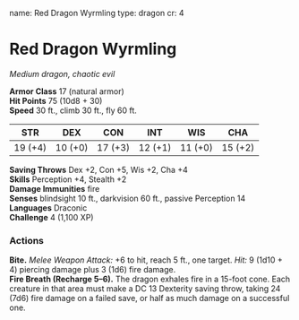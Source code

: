 name: Red Dragon Wyrmling
type: dragon
cr: 4

# Red Dragon Wyrmling 
_Medium dragon, chaotic evil_

**Armor Class** 17 (natural armor)    
**Hit Points** 75 (10d8 + 30)    
**Speed** 30 ft., climb 30 ft., fly 60 ft. 

| STR     | DEX     | CON     | INT     | WIS     | CHA     |
|---------|---------|---------|---------|---------|---------|
| 19 (+4) | 10 (+0) | 17 (+3) | 12 (+1) | 11 (+0) | 15 (+2) |

**Saving Throws** Dex +2, Con +5, Wis +2, Cha +4    
**Skills** Perception +4, Stealth +2    
**Damage Immunities** fire    
**Senses** blindsight 10 ft., darkvision 60 ft., passive Perception 14    
**Languages** Draconic    
**Challenge** 4 (1,100 XP) 

### Actions 
**Bite.** _Melee Weapon Attack:_ +6 to hit, reach 5 ft., one target. _Hit:_ 9 (1d10 + 4) piercing damage plus 3 (1d6) fire damage.    
**Fire Breath (Recharge 5–6).** The dragon exhales fire in a 15-foot cone. Each creature in that area must make a DC 13 Dexterity saving throw, taking 24 (7d6) fire damage on a failed save, or half as much damage on a successful one.